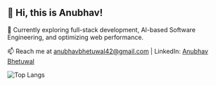 ## 👋 Hi, this is Anubhav!

🌱 Currently exploring full-stack development, AI-based Software Engineering, and optimizing web performance.

📫 Reach me at anubhavbhetuwal42@gmail.com | LinkedIn: [Anubhav Bhetuwal](https://www.linkedin.com/in/anubhav-bhetuwal/) <br>

![Top Langs](https://github-readme-stats.vercel.app/api/top-langs/?username=abhetu&hide_progress=true)

